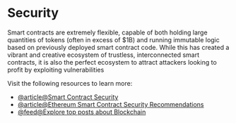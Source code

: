 # Security

Smart contracts are extremely flexible, capable of both holding large quantities of tokens (often in excess of $1B) and running immutable logic based on previously deployed smart contract code. While this has created a vibrant and creative ecosystem of trustless, interconnected smart contracts, it is also the perfect ecosystem to attract attackers looking to profit by exploiting vulnerabilities

Visit the following resources to learn more:

- [@article@Smart Contract Security](https://ethereum.org/en/developers/docs/smart-contracts/security/)
- [@article@Ethereum Smart Contract Security Recommendations](https://consensys.net/blog/developers/ethereum-smart-contract-security-recommendations/)
- [@feed@Explore top posts about Blockchain](https://app.daily.dev/tags/blockchain?ref=roadmapsh)
